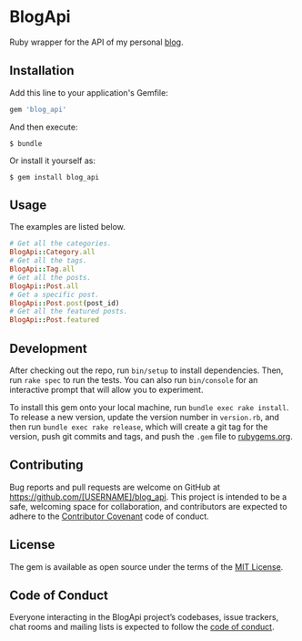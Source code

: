 # BlogApi

Ruby wrapper for the API of my personal [blog](https://github.com/K-Sato1995/blog_backend).

## Installation

Add this line to your application's Gemfile:

```ruby
gem 'blog_api'
```

And then execute:

```
$ bundle
```

Or install it yourself as:

```
$ gem install blog_api
```

## Usage

The examples are listed below.

```ruby
# Get all the categories.
BlogApi::Category.all
# Get all the tags.
BlogApi::Tag.all
# Get all the posts.
BlogApi::Post.all
# Get a specific post.
BlogApi::Post.post(post_id)
# Get all the featured posts.
BlogApi::Post.featured
```

## Development

After checking out the repo, run `bin/setup` to install dependencies. Then, run `rake spec` to run the tests. You can also run `bin/console` for an interactive prompt that will allow you to experiment.

To install this gem onto your local machine, run `bundle exec rake install`. To release a new version, update the version number in `version.rb`, and then run `bundle exec rake release`, which will create a git tag for the version, push git commits and tags, and push the `.gem` file to [rubygems.org](https://rubygems.org).

## Contributing

Bug reports and pull requests are welcome on GitHub at https://github.com/[USERNAME]/blog_api. This project is intended to be a safe, welcoming space for collaboration, and contributors are expected to adhere to the [Contributor Covenant](http://contributor-covenant.org) code of conduct.

## License

The gem is available as open source under the terms of the [MIT License](https://opensource.org/licenses/MIT).

## Code of Conduct

Everyone interacting in the BlogApi project’s codebases, issue trackers, chat rooms and mailing lists is expected to follow the [code of conduct](https://github.com/[USERNAME]/blog_api/blob/master/CODE_OF_CONDUCT.md).
